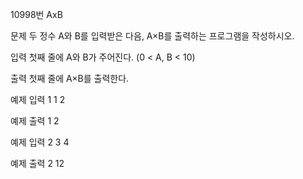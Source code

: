 10998번 AxB


문제
두 정수 A와 B를 입력받은 다음, A×B를 출력하는 프로그램을 작성하시오.


입력
첫째 줄에 A와 B가 주어진다. (0 < A, B < 10)

출력
첫째 줄에 A×B를 출력한다.


예제 입력 1
1 2

예제 출력 1
2


예제 입력 2
3 4

예제 출력 2
12
